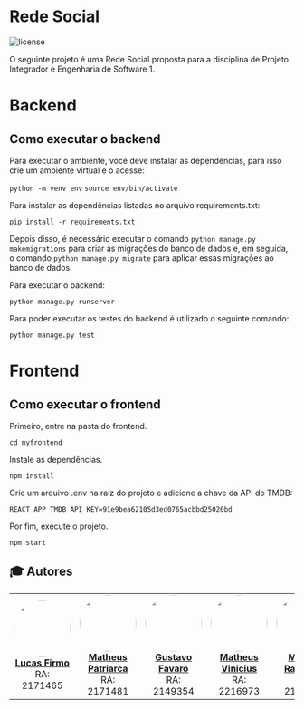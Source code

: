 # Rede Social

<img alt="license" src="https://img.shields.io/badge/license-not%20specified-blue">

O seguinte projeto é uma Rede Social proposta para a disciplina de Projeto Integrador e Engenharia de Software 1. 

# Backend

## Como executar o backend

Para executar o ambiente, você deve instalar as dependências, para isso crie um ambiente virtual e o acesse:

`python -m venv env`
`source env/bin/activate`

Para instalar as dependências listadas no arquivo requirements.txt:

`pip install -r requirements.txt`

Depois disso, é necessário executar o comando `python manage.py makemigrations` para criar as migrações do banco de dados e, em seguida, o comando `python manage.py migrate` para aplicar essas migrações ao banco de dados.

Para executar o backend:

`python manage.py runserver`

Para poder executar os testes do backend é utilizado o seguinte comando:

`python manage.py test`

# Frontend

## Como executar o frontend

Primeiro, entre na pasta do frontend.

`cd myfrontend`

Instale as dependências.

`npm install`

Crie um arquivo .env na raíz do projeto e adicione a chave da API do TMDB:

`REACT_APP_TMDB_API_KEY=91e9bea62105d3ed0765acbbd25020bd`

Por fim, execute o projeto.

`npm start`

## :mortar_board: Autores

<center>
<table><tr>

<td align="center"><a href="https://github.com/lucasfirmo62">
	<img style="border-radius: 50%;" src="https://avatars.githubusercontent.com/u/58527718?v=4" width="100px;" alt=""/>
<br />
	<b>Lucas Firmo</b></a>
<br />
	RA: 2171465

<td align="center"><a href="https://github.com/patriarka">
	<img style="border-radius: 50%;" src="https://avatars.githubusercontent.com/u/53534886?v=4" width="100px;" alt=""/>
<br />
	<b>Matheus Patriarca</b></a> 
<br /> 
	RA: 2171481

<td align="center"><a href="https://github.com/gustavofavaro">
	<img style="border-radius: 50%;" src="https://avatars.githubusercontent.com/u/54089418?v=4" width="100px;" alt=""/>
<br />
	<b>Gustavo Favaro</b></a> 
<br />
	RA: 2149354

<td align="center"><a href="https://github.com/matchur">
	<img style="border-radius: 50%;" src="https://avatars.githubusercontent.com/u/22385995?v=4" width="100px;" alt=""/>
<br />
	<b>Matheus Vinicius</b></a> 
<br />
	RA: 2216973

<td align="center"><a href="https://github.com/Mazner">
	<img style="border-radius: 50%;" src="https://avatars.githubusercontent.com/u/49240709?v=4" width="100px;" alt=""/>
<br />
	<b>Marcos Rampaso</b></a>
<br />
	RA: 2149435
</tr></table>

</center>
